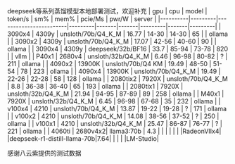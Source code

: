 deepseek等系列蒸馏模型本地部署测试，欢迎补充
| gpu      | cpu     | model                  | token/s | sm%   | mem%  | pcie/Ms | pwr/W | server  |
|----------|---------|------------------------|---------|-------|-------|---------|-------|---------|
| 3090x4   | 4309y   | unsloth/70b/Q4_K_M     | 16.77   | 14-30 | 14-30 | 65      |       | ollama  |
| 3090x2   | 4309y   | unsloth/70b/Q4_K_M     | 17.07   | 42-56 | 40-60 | 90      |       | ollama  |
| 3090x4   | 4309y   | deepseek/32b/BF16      | 33.7    | 85-94 | 73-78 | 820     |       | vllm    |
| P40x1    | 2680v4  | unsloth/32b/Q4_K_M     | 6.46    | 96-98 | 80-82 | ?       | 211   | ollama  |
| 4090x2   | 13900K  | unsloth/70b/Q4 KM      | 19.49   | 48-50 | 51-54 | 78      | 223   | ollama  |
| 4090x4   | 13900K  | unsloth/70b/Q4_K_M     | 19.49   | 22-26 | 22-28 | 58      | 128   | ollama  |
| 2080tix2 | 7920X   | unsloth/70b/Q4_K_M     | 8.8     | 36-38 | 36-40 | 65      | 193   | ollama  |
| 2080tix1 | 7920X   | unsloth/32b/Q4_K_M     | 21.94   | 94-95 | 87-89 | 89      | 258   | ollama  |
| M40x1    | 7920X   | unsloth/32b/Q4_K_M     | 6.45    | 96-98 | 67-68 | 35      | 232   | ollama  |
| v100x4   | 4210    | unsloth/70b/Q4_K_M     | 13.87   | 19-22 | 19-28 | ?       | 171   | ollama  |
| v100x2   | 4210    | unsloth/70b/Q4_K_M     | 14.08   | 38-56 | 37-52 | ?       | 250   | ollama  |
| v100x1   | 4210    | unsloth/32b/Q4_K_M     | 25.47   | 86-87 | 76-77 | ?       | 221   | ollama  |
| 4060ti   | 2680v4x2| llama3:70b             | 4.3     |       |       |         |       |         |
|RadeonVIIx4|        |deepseek-r1-distill-llama-70b|7.64|       |       |         |       |LM-Studio|

感谢八云紫提供的测试数据

